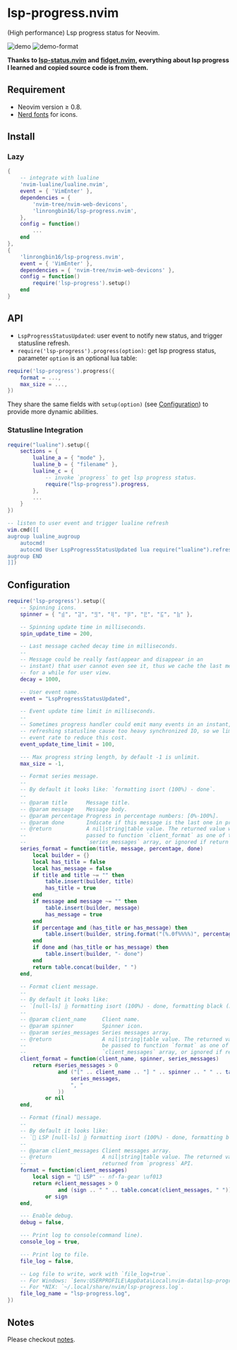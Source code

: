 # lsp-progress.nvim

(High performance) Lsp progress status for Neovim.

![demo](https://user-images.githubusercontent.com/6496887/215637132-65e27eac-df71-4d17-9365-b516d6536ece.jpg)
![demo-format](https://user-images.githubusercontent.com/6496887/215700315-9d205333-b0e8-4630-9afd-67e2a1c6e3ae.jpg)

**Thanks to [lsp-status.nvim](https://github.com/nvim-lua/lsp-status.nvim) and
[fidget.nvim](https://github.com/j-hui/fidget.nvim), everything about lsp
progress I learned and copied source code is from them.**

## Requirement

- Neovim version &ge; 0.8.
- [Nerd fonts](https://www.nerdfonts.com/) for icons.

## Install

### Lazy

```lua
{
    -- integrate with lualine
    'nvim-lualine/lualine.nvim',
    event = { 'VimEnter' },
    dependencies = {
        'nvim-tree/nvim-web-devicons',
        'linrongbin16/lsp-progress.nvim',
    },
    config = function()
        ...
    end
},
{
    'linrongbin16/lsp-progress.nvim',
    event = { 'VimEnter' },
    dependencies = { 'nvim-tree/nvim-web-devicons' },
    config = function()
        require('lsp-progress').setup()
    end
}
```

## API

- `LspProgressStatusUpdated`: user event to notify new status, and trigger statusline refresh.
- `require('lsp-progress').progress(option)`: get lsp progress status, parameter `option` is an optional lua table:

```lua
require('lsp-progress').progress({
    format = ...,
    max_size = ...,
})
```

They share the same fields with `setup(option)` (see [Configuration](#configuration)) to provide more dynamic abilities.

### Statusline Integration

```lua
require("lualine").setup({
    sections = {
        lualine_a = { "mode" },
        lualine_b = { "filename" },
        lualine_c = {
            -- invoke `progress` to get lsp progress status.
            require("lsp-progress").progress,
        },
        ...
    }
})

-- listen to user event and trigger lualine refresh
vim.cmd([[
augroup lualine_augroup
    autocmd!
    autocmd User LspProgressStatusUpdated lua require("lualine").refresh()
augroup END
]])
```

## Configuration

```lua
require('lsp-progress').setup({
    -- Spinning icons.
    spinner = { "⣾", "⣽", "⣻", "⢿", "⡿", "⣟", "⣯", "⣷" },

    -- Spinning update time in milliseconds.
    spin_update_time = 200,

    -- Last message cached decay time in milliseconds.
    --
    -- Message could be really fast(appear and disappear in an
    -- instant) that user cannot even see it, thus we cache the last message
    -- for a while for user view.
    decay = 1000,

    -- User event name.
    event = "LspProgressStatusUpdated",

    -- Event update time limit in milliseconds.
    --
    -- Sometimes progress handler could emit many events in an instant, while
    -- refreshing statusline cause too heavy synchronized IO, so we limit the
    -- event rate to reduce this cost.
    event_update_time_limit = 100,

    --- Max progress string length, by default -1 is unlimit.
    max_size = -1,

    -- Format series message.
    --
    -- By default it looks like: `formatting isort (100%) - done`.
    --
    -- @param title      Message title.
    -- @param message    Message body.
    -- @param percentage Progress in percentage numbers: [0%-100%].
    -- @param done       Indicate if this message is the last one in progress.
    -- @return           A nil|string|table value. The returned value will be
    --                   passed to function `client_format` as one of the
    --                   `series_messages` array, or ignored if return nil.
    series_format = function(title, message, percentage, done)
        local builder = {}
        local has_title = false
        local has_message = false
        if title and title ~= "" then
            table.insert(builder, title)
            has_title = true
        end
        if message and message ~= "" then
            table.insert(builder, message)
            has_message = true
        end
        if percentage and (has_title or has_message) then
            table.insert(builder, string.format("(%.0f%%%%)", percentage))
        end
        if done and (has_title or has_message) then
            table.insert(builder, "- done")
        end
        return table.concat(builder, " ")
    end,

    -- Format client message.
    --
    -- By default it looks like:
    -- `[null-ls] ⣷ formatting isort (100%) - done, formatting black (50%)`.
    --
    -- @param client_name     Client name.
    -- @param spinner         Spinner icon.
    -- @param series_messages Series messages array.
    -- @return                A nil|string|table value. The returned value will
    --                        be passed to function `format` as one of the
    --                        `client_messages` array, or ignored if return nil.
    client_format = function(client_name, spinner, series_messages)
        return #series_messages > 0
                and ("[" .. client_name .. "] " .. spinner .. " " .. table.concat(
                    series_messages,
                    ", "
                ))
            or nil
    end,

    -- Format (final) message.
    --
    -- By default it looks like:
    -- ` LSP [null-ls] ⣷ formatting isort (100%) - done, formatting black (50%)`
    --
    -- @param client_messages Client messages array.
    -- @return                A nil|string|table value. The returned value will be
    --                        returned from `progress` API.
    format = function(client_messages)
        local sign = " LSP" -- nf-fa-gear \uf013
        return #client_messages > 0
                and (sign .. " " .. table.concat(client_messages, " "))
            or sign
    end,

    --- Enable debug.
    debug = false,

    --- Print log to console(command line).
    console_log = true,

    --- Print log to file.
    file_log = false,

    -- Log file to write, work with `file_log=true`.
    -- For Windows: `$env:USERPROFILE\AppData\Local\nvim-data\lsp-progress.log`.
    -- For *NIX: `~/.local/share/nvim/lsp-progress.log`.
    file_log_name = "lsp-progress.log",
})
```

## Notes

Please checkout [notes](/doc/notes.md).

